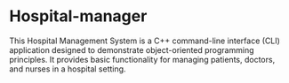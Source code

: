 # Hospital-manager
This Hospital Management System is a C++ command-line interface (CLI) application designed to demonstrate object-oriented programming principles. It provides basic functionality for managing patients, doctors, and nurses in a hospital setting.
